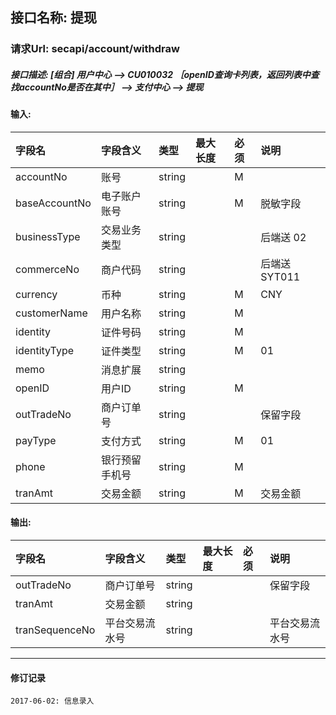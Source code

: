 ## 接口名称: 提现
### 请求Url: secapi/account/withdraw
##### 接口描述: [组合] 用户中心 --> CU010032 ［openID查询卡列表，返回列表中查找accountNo是否在其中］ --> 支付中心 --> 提现

#### 输入:
| 字段名           | 字段含义                 | 类型     | 最大长度 | 必须   | 说明         |
| :------------ | :------------------- | :----- | :--- | :--- | :--------- |
| accountNo     | 账号        | string |      | M    |            |
| baseAccountNo | 电子账户账号  | string |      | M    | 脱敏字段       |
| businessType  | 交易业务类型 | string |      |      | 后端送 02     |
| commerceNo    | 商户代码        | string |      |      | 后端送 SYT011 |
| currency      | 币种             | string |      | M    | CNY        |
| customerName  | 用户名称      | string |      | M    |            |
| identity      | 证件号码        | string |      | M    |            |
| identityType  | 证件类型      | string |      | M    | 01         |
| memo          | 消息扩展         | string |      |      |            |
| openID        | 用户ID                 | string |      | M    |            |
| outTradeNo    | 商户订单号                | string |      |      | 保留字段       |
| payType       | 支付方式     | string |      | M    | 01         |
| phone         | 银行预留手机号       | string |      | M    |            |
| tranAmt       | 交易金额       | string |      | M    |    交易金额        |


#### 输出:
| 字段名            | 字段含义             | 类型     | 最大长度 | 必须   | 说明   |
| :------------- | :--------------- | :----- | :--- | :--- | :--- |
| outTradeNo     | 商户订单号            | string |      |      | 保留字段 |
| tranAmt        | 交易金额             | string |      |      |      |
| tranSequenceNo | 平台交易流水号| string |      |      | 平台交易流水号     |

----
#### 修订记录
```
2017-06-02: 信息录入
```